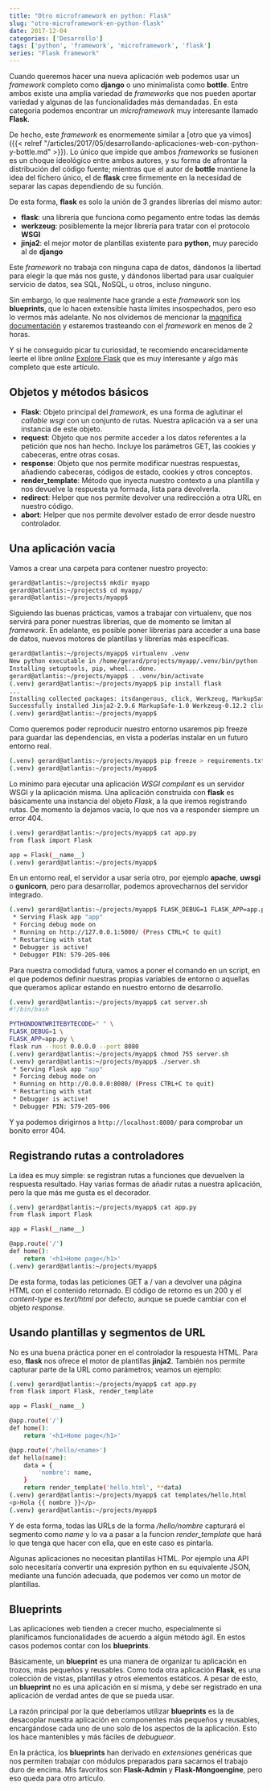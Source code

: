 ```yaml
---
title: "Otro microframework en python: Flask"
slug: "otro-microframework-en-python-flask"
date: 2017-12-04
categories: ['Desarrollo']
tags: ['python', 'framework', 'microframework', 'flask']
series: "Flask framework"
---
```


Cuando queremos hacer una nueva aplicación web podemos usar un *framework* completo como **django** o uno minimalista como **bottle**. Entre ambos existe una amplia variedad de *frameworks* que nos pueden aportar variedad y algunas de las funcionalidades más demandadas. En esta categoria podemos encontrar un *microframework* muy interesante llamado **Flask**.<!--more-->

De hecho, este *framework* es enormemente similar a [otro que ya vimos]({{< relref "/articles/2017/05/desarrollando-aplicaciones-web-con-python-y-bottle.md" >}}). Lo único que impide que ambos *frameworks* se fusionen es un choque ideológico entre ambos autores, y su forma de afrontar la distribución del código fuente; mientras que el autor de **bottle** mantiene la idea del fichero único, el de **flask** cree firmemente en la necesidad de separar las capas dependiendo de su función.

De esta forma, **flask** es solo la unión de 3 grandes librerías del mismo autor:

* **flask**: una librería que funciona como pegamento entre todas las demás
* **werkzeug**: posiblemente la mejor librería para tratar con el protocolo **WSGI**
* **jinja2**: el mejor motor de plantillas existente para **python**, muy parecido al de **django**

Este *framework* no trabaja con ninguna capa de datos, dándonos la libertad para elegir la que más nos guste, y dándonos libertad para usar cualquier servicio de datos, sea SQL, NoSQL, u otros, incluso ninguno.

Sin embargo, lo que realmente hace grande a este *framework* son los **blueprints**, que lo hacen extensible hasta límites insospechados, pero eso lo vermos más adelante. No nos olvidemos de mencionar la [magnífica documentación](http://flask.pocoo.org/docs/) y estaremos trasteando con el *framework* en menos de 2 horas.

Y si he conseguido picar tu curiosidad, te recomiendo encarecidamente leerte el libre *online* [Explore Flask](https://exploreflask.com/en/latest/) que es muy interesante y algo más completo que este artículo.

## Objetos y métodos básicos

* **Flask**: Objeto principal del *framework*, es una forma de aglutinar el *callable wsgi* con un conjunto de rutas. Nuestra aplicación va a ser una instancia de este objeto.
* **request**: Objeto que nos permite acceder a los datos referentes a la petición que nos han hecho. Incluye los parámetros GET, las cookies y cabeceras, entre otras cosas.
* **response**: Objeto que nos permite modificar nuestras respuestas, añadiendo cabeceras, códigos de estado, cookies y otros conceptos.
* **render_template**: Método que inyecta nuestro contexto a una plantilla y nos devuelve la respuesta ya formada, lista para devolverla.
* **redirect**: Helper que nos permite devolver una redirección a otra URL en nuestro código.
* **abort**: Helper que nos permite devolver estado de error desde nuestro controlador.

## Una aplicación vacía

Vamos a crear una carpeta para contener nuestro proyecto:

```bash
gerard@atlantis:~/projects$ mkdir myapp
gerard@atlantis:~/projects$ cd myapp/
gerard@atlantis:~/projects/myapp$
```

Siguiendo las buenas prácticas, vamos a trabajar con virtualenv, que nos servirá para poner nuestras librerías, que de momento se limitan al *framework*. En adelante, es posible poner librerías para acceder a una base de datos, nuevos motores de plantillas y librerías más específicas.

```bash
gerard@atlantis:~/projects/myapp$ virtualenv .venv
New python executable in /home/gerard/projects/myapp/.venv/bin/python
Installing setuptools, pip, wheel...done.
gerard@atlantis:~/projects/myapp$ . .venv/bin/activate
(.venv) gerard@atlantis:~/projects/myapp$ pip install flask
...
Installing collected packages: itsdangerous, click, Werkzeug, MarkupSafe, Jinja2, flask
Successfully installed Jinja2-2.9.6 MarkupSafe-1.0 Werkzeug-0.12.2 click-6.7 flask-0.12.2 itsdangerous-0.24
(.venv) gerard@atlantis:~/projects/myapp$
```

Como queremos poder reproducir nuestro entorno usaremos pip freeze para guardar las dependencias, en vista a poderlas instalar en un futuro entorno real.

```bash
(.venv) gerard@atlantis:~/projects/myapp$ pip freeze > requirements.txt
(.venv) gerard@atlantis:~/projects/myapp$
```

Lo mínimo para ejecutar una aplicación *WSGI compilant* es un servidor WSGI y la aplicación misma. Una aplicación construida con **flask** es básicamente una instancia del objeto *Flask*, a la que iremos registrando rutas. De momento la dejamos vacía, lo que nos va a responder siempre un error 404.

```bash
(.venv) gerard@atlantis:~/projects/myapp$ cat app.py
from flask import Flask

app = Flask(__name__)
(.venv) gerard@atlantis:~/projects/myapp$
```

En un entorno real, el servidor a usar sería otro, por ejemplo **apache**, **uwsgi** o **gunicorn**, pero para desarrollar, podemos aprovecharnos del servidor integrado.

```bash
(.venv) gerard@atlantis:~/projects/myapp$ FLASK_DEBUG=1 FLASK_APP=app.py flask run
 * Serving Flask app "app"
 * Forcing debug mode on
 * Running on http://127.0.0.1:5000/ (Press CTRL+C to quit)
 * Restarting with stat
 * Debugger is active!
 * Debugger PIN: 579-205-006
```

Para nuestra comodidad futura, vamos a poner el comando en un script, en el que podemos definir nuestras propias variables de entorno o aquellas que queramos aplicar estando en nuestro entorno de desarrollo.

```bash
(.venv) gerard@atlantis:~/projects/myapp$ cat server.sh
#!/bin/bash

PYTHONDONTWRITEBYTECODE=" " \
FLASK_DEBUG=1 \
FLASK_APP=app.py \
flask run --host 0.0.0.0 --port 8080
(.venv) gerard@atlantis:~/projects/myapp$ chmod 755 server.sh
(.venv) gerard@atlantis:~/projects/myapp$ ./server.sh
 * Serving Flask app "app"
 * Forcing debug mode on
 * Running on http://0.0.0.0:8080/ (Press CTRL+C to quit)
 * Restarting with stat
 * Debugger is active!
 * Debugger PIN: 579-205-006
```

Y ya podemos dirigirnos a `http://localhost:8080/` para comprobar un bonito error 404.

## Registrando rutas a controladores

La idea es muy simple: se registran rutas a funciones que devuelven la respuesta resultado. Hay varias formas de añadir rutas a nuestra aplicación, pero la que más me gusta es el decorador.

```bash
(.venv) gerard@atlantis:~/projects/myapp$ cat app.py
from flask import Flask

app = Flask(__name__)

@app.route('/')
def home():
    return '<h1>Home page</h1>'
(.venv) gerard@atlantis:~/projects/myapp$
```

De esta forma, todas las peticiones GET a / van a devolver una página HTML con el contenido retornado. El código de retorno es un 200 y el *content-type* es *text/html* por defecto, aunque se puede cambiar con el objeto *response*.

## Usando plantillas y segmentos de URL

No es una buena práctica poner en el controlador la respuesta HTML. Para eso, **flask** nos ofrece el motor de plantillas **jinja2**. También nos permite capturar parte de la URL como parámetros; veamos un ejemplo:

```bash
(.venv) gerard@atlantis:~/projects/myapp$ cat app.py
from flask import Flask, render_template

app = Flask(__name__)

@app.route('/')
def home():
    return '<h1>Home page</h1>'

@app.route('/hello/<name>')
def hello(name):
    data = {
        'nombre': name,
    }
    return render_template('hello.html', **data)
(.venv) gerard@atlantis:~/projects/myapp$ cat templates/hello.html
<p>Hola {{ nombre }}</p>
(.venv) gerard@atlantis:~/projects/myapp$
```

Y de esta forma, todas las URLs de la forma */hello/nombre* capturará el segmento como *name* y lo va a pasar a la funcion *render_template* que hará lo que tenga que hacer con ella, que en este caso es pintarla.

Algunas aplicaciones no necesitan plantillas HTML. Por ejemplo una API solo necesitaría convertir una expresión python en su equivalente JSON, mediante una función adecuada, que podemos ver como un motor de plantillas.

## Blueprints

Las aplicaciones web tienden a crecer mucho, especialmente si planificamos funcionalidades de acuerdo a algún método ágil. En estos casos podemos contar con los **blueprints**.

Básicamente, un **blueprint** es una manera de organizar tu aplicación en trozos, más pequeños y reusables. Como toda otra aplicación **Flask**, es una colección de vistas, plantillas y otros elementos estáticos. A pesar de esto, un **blueprint** no es una aplicación en sí misma, y debe ser registrado en una aplicación de verdad antes de que se pueda usar.

La razón principal por la que deberíamos utilizar **blueprints** es la de desacoplar nuestra aplicación en componentes más pequeños y reusables, encargándose cada uno de uno solo de los aspectos de la aplicación. Esto los hace mantenibles y más fáciles de *debuguear*.

En la práctica, los **blueprints** han derivado en *extensiones* genéricas que nos permiten trabajar con módulos preparados para sacarnos el trabajo duro de encima. Mis favoritos son **Flask-Admin** y **Flask-Mongoengine**, pero eso queda para otro artículo.
